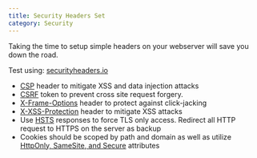 ```yaml
---
title: Security Headers Set
category: Security
---
```

Taking the time to setup simple headers on your webserver will save you down the road. 

Test using: [securityheaders.io](https://securityheaders.io/)

- [CSP](https://developer.mozilla.org/en-US/docs/Web/HTTP/CSP) header to mitigate XSS and data injection attacks
- [CSRF](https://en.wikipedia.org/wiki/Cross-site_request_forgery) token to prevent cross site request forgery.
- [X-Frame-Options](https://developer.mozilla.org/en-US/docs/Web/HTTP/Headers/X-Frame-Options) header to protect against click-jacking
- [X-XSS-Protection](https://developer.mozilla.org/en-US/docs/Web/HTTP/Headers/X-XSS-Protection) header to mitigate XSS attacks
- Use [HSTS](https://blog.stackpath.com/glossary/hsts/) responses to force TLS only access. Redirect all HTTP request to HTTPS on the server as backup
- Cookies should be scoped by path and domain as well as utilize [HttpOnly, SameSite, and Secure](https://developer.mozilla.org/en-US/docs/Web/HTTP/Cookies#Secure_and_HttpOnly_cookies) attributes
